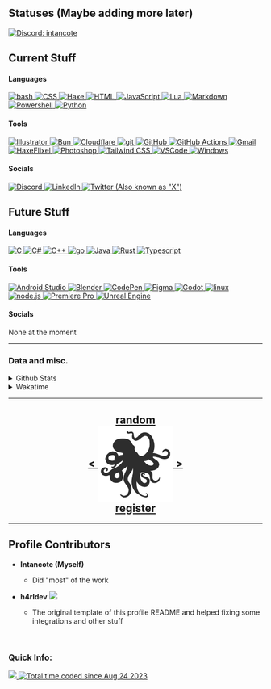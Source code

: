 <!---
intancote/intancote is a ✨ special ✨ repository because its `README.md` (this file) appears on your GitHub profile.
You can click the Preview link to take a look at your changes.
--->

## Statuses (Maybe adding more later)

[![Discord: intancote](https://discord.c99.nl/widget/theme-4/416968141869154304.png)](https://discord.com/users/416968141869154304)

<!--[![last.fm](https://lastfm-recently-played.vercel.app/api?user=intancote&count=1)](https://www.last.fm/user/intancote)
Funny last.fm shiz
--->

## Current Stuff

<h4>Languages</h4>
    <a href="https://en.wikipedia.org/wiki/Bash_(Unix_shell)">
        <img src="https://skillicons.dev/icons?i=bash" alt="bash">
    </a>
    <a href="https://developer.mozilla.org/en-US/docs/Web/CSS">
        <img src="https://skillicons.dev/icons?i=css" alt="CSS">
    </a>
    <a href="https://haxe.org/">
        <img src="https://skillicons.dev/icons?i=haxe" alt="Haxe">
    </a>
    <a href="https://developer.mozilla.org/en-US/docs/Web/HTML">
        <img src="https://skillicons.dev/icons?i=html" alt="HTML">
    </a>
    <a href="https://developer.mozilla.org/en-US/docs/Web/JavaScript">
        <img src="https://skillicons.dev/icons?i=js" alt="JavaScript">
    </a>
    <a href="https://www.lua.org/">
        <img src="https://skillicons.dev/icons?i=lua" alt="Lua">
    </a>
    <a href="https://en.wikipedia.org/wiki/Markdown">
        <img src="https://skillicons.dev/icons?i=md" alt="Markdown">
    </a>
    <a href="https://learn.microsoft.com/en-us/powershell/">
        <img src="https://skillicons.dev/icons?i=powershell" alt="Powershell">
    </a>
    <a href="https://www.python.org/">
        <img src="https://skillicons.dev/icons?i=py" alt="Python">
    </a>

<h4>Tools</h4>
    <a href="https://www.adobe.com/products/illustrator.html">
        <img src="https://skillicons.dev/icons?i=ai" alt="Illustrator">
    </a>
    <a href="https://bun.sh/">
        <img src="https://skillicons.dev/icons?i=bun" alt="Bun">
    </a>
    <a href="https://www.cloudflare.com/">
        <img src="https://skillicons.dev/icons?i=cf" alt="Cloudflare">
    </a>
    <a href="https://git-scm.com/">
        <img src="https://skillicons.dev/icons?i=git" alt="git">
    </a>
    <a href="https://github.com/Intancote/">
        <img src="https://skillicons.dev/icons?i=github" alt="GitHub">
    </a>
    <a href="https://github.com/features/actions">
        <img src="https://skillicons.dev/icons?i=githubactions" alt="GitHub Actions">
    </a>
    <a href="https://mail.google.com/">
        <img src="https://skillicons.dev/icons?i=gmail" alt="Gmail">
    </a>
    <a href="https://haxeflixel.com/">
        <img src="https://skillicons.dev/icons?i=haxeflixel" alt="HaxeFlixel">
    </a>
    <a href="https://www.adobe.com/products/photoshop.html">
        <img src="https://skillicons.dev/icons?i=ps" alt="Photoshop">
    </a>
    <a href="https://tailwindcss.com/">
        <img src="https://skillicons.dev/icons?i=tailwind" alt="Tailwind CSS">
    </a>
    <a href="https://github.com/microsoft/vscode">
        <img src="https://skillicons.dev/icons?i=vscode" alt="VSCode">
    </a>
    <a href="https://www.microsoft.com/en-us/windows/">
        <img src="https://skillicons.dev/icons?i=windows" alt="Windows">
    </a>

<h4>Socials</h4>
    <a href="https://discord.com/users/416968141869154304">
        <img src="https://skillicons.dev/icons?i=discord" alt="Discord">
    </a>
    <a href="https://www.linkedin.com/in/sepand-sadraei-javahery/">
        <img src="https://skillicons.dev/icons?i=linkedin" alt="LinkedIn">
    </a>
    <a href="https://twitter.com/Real_Intancote">
        <img src="https://skillicons.dev/icons?i=twitter" alt='Twitter (Also known as "X")'>
    </a>

<h2>Future Stuff</h2>

<h4>Languages</h4>
    <a href="https://en.wikipedia.org/wiki/C_(programming_language)">
        <img src="https://skillicons.dev/icons?i=c" alt="C" />
    </a>
    <a href="https://learn.microsoft.com/en-us/dotnet/csharp/">
        <img src="https://skillicons.dev/icons?i=cs" alt="C#">
    </a>
    <a href="https://cplusplus.com">
        <img src="https://skillicons.dev/icons?i=cpp" alt="C++" />
    </a>
    <a href="https://go.dev/">
        <img src="https://skillicons.dev/icons?i=go" alt="go" />
    </a>
    <a href="https://java.com">
        <img src="https://skillicons.dev/icons?i=java" alt="Java">
    </a>
    <a href="https://www.rust-lang.org/">
        <img src="https://skillicons.dev/icons?i=rust" alt="Rust">
    </a>
    <a href="https://www.typescriptlang.org/">
        <img src="https://skillicons.dev/icons?i=ts" alt="Typescript">
    </a>

<h4>Tools</h4>
    <a href="https://developer.android.com/studio">
        <img src="https://skillicons.dev/icons?i=androidstudio" alt="Android Studio">
    </a>
    <a href="https://www.blender.org/">
        <img src="https://skillicons.dev/icons?i=blender" alt="Blender">
    </a>
    <a href="https://codepen.io/">
        <img src="https://skillicons.dev/icons?i=codepen" alt="CodePen">
    </a>
    <a href="https://www.figma.com/">
        <img src="https://skillicons.dev/icons?i=figma" alt="Figma">
    </a>
    <a href="https://godotengine.org/">
        <img src="https://skillicons.dev/icons?i=godot" alt="Godot">
    </a>
    <a href="https://www.linuxfoundation.org/">
        <img src="https://skillicons.dev/icons?i=linux" alt="linux">
    </a>
    <a href="https://nodejs.org/">
        <img src="https://skillicons.dev/icons?i=nodejs" alt="node.js">
    </a>
    <a href="https://www.adobe.com/products/premiere.html">
        <img src="https://skillicons.dev/icons?i=pr" alt="Premiere Pro">
    </a>
    <a href="https://www.unrealengine.com/">
        <img src="https://skillicons.dev/icons?i=unreal" alt="Unreal Engine">
    </a>

<h4>Socials</h4>
None at the moment

---

<h3>Data and misc.</h3>

<details>
    <summary>Github Stats</summary>
    <img src="https://github-readme-stats.vercel.app/api?username=Intancote&show=reviews,discussions_started,discussions_answered,prs_merged,prs_merged_percentage&custom_title=Intancote's+GitHub+Stats&show_icons=true&number_format=long&include_all_commits=true&theme=tokyonight&bg_color=00000000" alt="Github Stats">
    <h4></h4>
    <details>
        <summary>Advanced Stats (Github Metrics)</summary>
            <img src= "./github-metrics.svg" alt="My Github Metrics">
    </details>
</details>

<details>
    <summary>Wakatime</summary>
<!--START_SECTION:waka-->

```haxe
From: 23 August 2023 - To: 15 February 2025

Total Time: 108 hrs 21 mins

CSS              20 hrs 13 mins  >>>>=--------------------   18.67 %
Haxe             19 hrs 46 mins  >>>>=--------------------   18.25 %
HTML             16 hrs 7 mins   >>>=---------------------   14.89 %
Markdown         9 hrs 55 mins   >>=----------------------   09.16 %
Bash             9 hrs 9 mins    >>-----------------------   08.45 %
Python           6 hrs 20 mins   >=-----------------------   05.85 %
JavaScript       5 hrs 29 mins   >=-----------------------   05.06 %
YAML             2 hrs 36 mins   =------------------------   02.41 %
Go               2 hrs 31 mins   =------------------------   02.34 %
Lua              2 hrs 14 mins   =------------------------   02.07 %
Astro            2 hrs 12 mins   =------------------------   02.04 %
Other            2 hrs 3 mins    =------------------------   01.89 %
Text             1 hr 26 mins    =------------------------   01.32 %
XML              1 hr 19 mins    =------------------------   01.22 %
Git Config       59 mins         -------------------------   00.91 %
Svelte           53 mins         -------------------------   00.82 %
Rust             52 mins         -------------------------   00.81 %
JSON             50 mins         -------------------------   00.78 %
C                50 mins         -------------------------   00.78 %
Ezhil            30 mins         -------------------------   00.47 %
VBScript         24 mins         -------------------------   00.38 %
TSConfig         14 mins         -------------------------   00.22 %
GLSL             12 mins         -------------------------   00.19 %
Nix              11 mins         -------------------------   00.18 %
Makefile         10 mins         -------------------------   00.17 %
Assembly         8 mins          -------------------------   00.13 %
TypeScript       7 mins          -------------------------   00.12 %
C#               7 mins          -------------------------   00.11 %
TOML             4 mins          -------------------------   00.07 %
Git              4 mins          -------------------------   00.07 %
PowerShell       2 mins          -------------------------   00.04 %
GDScript         2 mins          -------------------------   00.04 %
Brainfuck        2 mins          -------------------------   00.04 %
INI              1 min           -------------------------   00.03 %
ActionScript 3   1 min           -------------------------   00.02 %
Image (svg)      0 secs          -------------------------   00.01 %
CSV              0 secs          -------------------------   00.00 %
```

<!--END_SECTION:waka-->
</details>

---

<h2 align="center">
    <a href=https://octo-ring.com/p/Intancote/random>
            random
    </a>
    <br>
    <a href="https://octo-ring.com/p/Intancote/prev">
        <
    </a>
    <a href="https://octo-ring.com/">
        <img align="center" src=".resources/octopus.svg" height="150px" />
    </a>
    <a href="https://octo-ring.com/p/Intancote/next">
        >
    </a>
    <br>
    <a href="https://octo-ring/register">
            register
    </a>
</h2>

---

<h2 align="left">Profile Contributors</h2>

* **Intancote (Myself)**
    * Did "most" of the work

* **h4rldev**
    <a href="https://github.com/h4rldev">
        <img src="https://komarev.com/ghpvc/?username=h4rldev&color=404eed&style=flat-square"/>
    </a>
    * The original template of this profile README and helped fixing some integrations and other stuff

<br>

### Quick Info:

<a href="https://github.com/Intancote">
    <img src="https://komarev.com/ghpvc/?username=Intancote&color=404eed&style=flat-square"/>
</a>

<a href="https://wakatime.com/@36e9bae9-611b-48d9-bdac-592592cefa3a">
    <img src="https://wakatime.com/badge/user/36e9bae9-611b-48d9-bdac-592592cefa3a.svg?style=flat-square" alt="Total time coded since Aug 24 2023"/>
</a>
